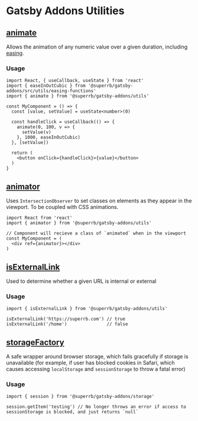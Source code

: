 # Gatsby Addons Utilities

## [animate](./animate.ts)

Allows the animation of any numeric value over a given duration, including [easing](./easing-functions.ts).

### Usage

```tsx
import React, { useCallback, useState } from 'react'
import { easeInOutCubic } from '@superrb/gatsby-addons/src/utils/easing-functions'
import { animate } from '@superrb/gatsby-addons/utils'

const MyComponent = () => {
  const [value, setValue] = useState<number>(0)

  const handleClick = useCallback(() => {
    animate(0, 100, v => {
      setValue(v)
    }, 1000, easeInOutCubic)
  }, [setValue])

  return (
    <button onClick={handleClick}>{value}</button>
  )
}
```

## [animator](./animator.ts)

Uses `IntersectionObserver` to set classes on elements as they appear in the viewport. To be coupled with CSS animations.

```tsx
import React from 'react'
import { animator } from '@superrb/gatsby-addons/utils'

// Component will recieve a class of `animated` when in the viewport
const MyComponent = (
  <div ref={animator}></div>
)
```

## [isExternalLink](./is-external-link.ts)

Used to determine whether a given URL is internal or external

### Usage

```tsx
import { isExternalLink } from '@superrb/gatsby-addons/utils'

isExternalLink('https://superrb.com') // true
isExternalLink('/home')               // false
```

## [storageFactory](./storage-factory.ts)

A safe wrapper around browser storage, which fails gracefully if storage is unavailable (for example, if user has blocked cookies in Safari, which causes accessing `localStorage` and `sessionStorage` to throw a fatal error)

### Usage

```tsx
import { session } from '@superrb/gatsby-addons/storage'

session.getItem('testing') // No longer throws an error if access to sessionStorage is blocked, and just returns `null`
```
